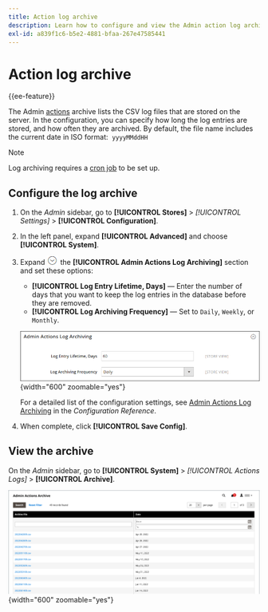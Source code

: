 ```yaml
---
title: Action log archive
description: Learn how to configure and view the Admin action log archive.
exl-id: a839f1c6-b5e2-4881-bfaa-267e47585441
---
```

# Action log archive

{{ee-feature}}

The Admin [actions](action-log.md) archive lists the CSV log files that are stored on the server. In the configuration, you can specify how long the log entries are stored, and how often they are archived. By default, the file name includes the current date in ISO format:  `yyyyMMddHH`

>[!NOTE]
>
>Log archiving requires a [cron job](cron.md) to be set up.

## Configure the log archive

1. On the _Admin_ sidebar, go to **[!UICONTROL Stores]** > _[!UICONTROL Settings]_ > **[!UICONTROL Configuration]**.

1. In the left panel, expand **[!UICONTROL Advanced]** and choose **[!UICONTROL System]**.

1. Expand ![Expansion selector](../assets/icon-display-expand.png) the **[!UICONTROL Admin Actions Log Archiving]** section and set these options:

   - **[!UICONTROL Log Entry Lifetime, Days]** — Enter the number of days that you want to keep the log entries in the database before they are removed.
   - **[!UICONTROL Log Archiving Frequency]** — Set to `Daily`, `Weekly`, or `Monthly`.

   ![Advanced configuration - admin actions log archiving](../configuration-reference/advanced/assets/system-admin-actions-log-archiving.png){width="600" zoomable="yes"}

   For a detailed list of the configuration settings, see [Admin Actions Log Archiving](../configuration-reference/advanced/system.md) in the _Configuration Reference_.

1. When complete, click **[!UICONTROL Save Config]**.

## View the archive

On the _Admin_ sidebar, go to **[!UICONTROL System]** > _[!UICONTROL Actions Logs]_ > **[!UICONTROL Archive]**.

![Action log archive](./assets/action-log-archive.png){width="600" zoomable="yes"}
